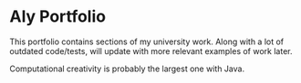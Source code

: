 # Aly Portfolio

This portfolio contains sections of my university work. 
Along with a lot of outdated code/tests, will update with more relevant examples of work later. 

Computational creativity is probably the largest one with Java. 
